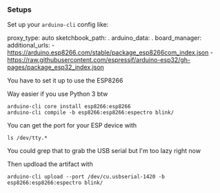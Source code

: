 ### Setups

Set up your `arduino-cli` config like:

proxy_type: auto
sketchbook_path: .
arduino_data: .
board_manager:
    additional_urls:
        - https://arduino.esp8266.com/stable/package_esp8266com_index.json
        - https://raw.githubusercontent.com/espressif/arduino-esp32/gh-pages/package_esp32_index.json

You have to set it up to use the ESP8266 

Way easier if you use Python 3 btw

```
arduino-cli core install esp8266:esp8266  
arduino-cli compile -b esp8266:esp8266:espectro blink/ 
```

You can get the port for your ESP device with 

```
ls /dev/tty.*
```

You could grep that to grab the USB serial but I'm too lazy right now

Then updload the artifact with

```
arduino-cli upload --port /dev/cu.usbserial-1420 -b esp8266:esp8266:espectro blink/
```
